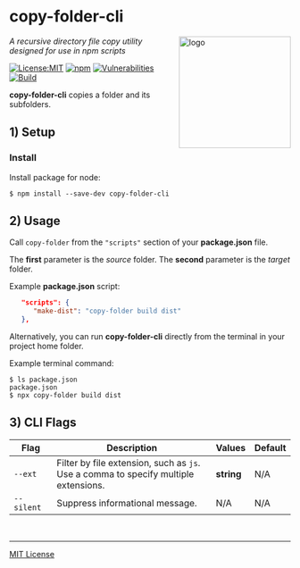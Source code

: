 # copy-folder-cli
<img src=https://centerkey.com/graphics/center-key-logo.svg align=right width=200 alt=logo>

_A recursive directory file copy utility designed for use in npm scripts_

[![License:MIT](https://img.shields.io/badge/License-MIT-blue.svg)](https://github.com/center-key/copy-folder-cli/blob/main/LICENSE.txt)
[![npm](https://img.shields.io/npm/v/copy-folder-cli.svg)](https://www.npmjs.com/package/copy-folder-cli)
[![Vulnerabilities](https://snyk.io/test/github/center-key/copy-folder-cli/badge.svg)](https://snyk.io/test/github/center-key/copy-folder-cli)
[![Build](https://github.com/center-key/copy-folder-cli/workflows/build/badge.svg)](https://github.com/center-key/copy-folder-cli/actions/workflows/run-spec-on-push.yaml)

**copy-folder-cli** copies a folder and its subfolders.

## 1) Setup

### Install
Install package for node:
```shell
$ npm install --save-dev copy-folder-cli
```

## 2) Usage
Call `copy-folder` from the `"scripts"` section of your **package.json** file.

The **first** parameter is the *source* folder.
The **second** parameter is the *target* folder.

Example **package.json** script:
```json
   "scripts": {
      "make-dist": "copy-folder build dist"
   },
```

Alternatively, you can run **copy-folder-cli** directly from the terminal in your project home
folder.

Example terminal command:
```shell
$ ls package.json
package.json
$ npx copy-folder build dist
```

## 3) CLI Flags
| Flag       | Description                                                                            | Values     | Default |
| ---------- | -------------------------------------------------------------------------------------- | ---------- | ------- |
| `--ext`    | Filter by file extension, such as `js`.<br>Use a comma to specify multiple extensions. | **string** | N/A     |
| `--silent` | Suppress informational message.                                                        | N/A        | N/A     |

<br>

---
[MIT License](LICENSE.txt)
